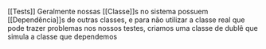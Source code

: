 [[Tests]]
Geralmente nossas [[Classe]]s no sistema possuem [[Dependência]]s de outras classes, e para não utilizar a classe real que pode trazer problemas nos nossos testes, criamos uma classe de dublê que simula a classe que dependemos
